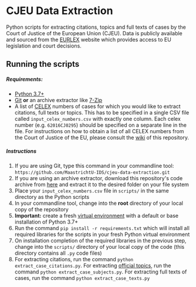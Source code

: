 # CJEU Data Extraction

Python scripts for extracting citations, topics and full texts of cases by the Court of Justice of the European Union (CJEU). Data is publicly available and sourced from the [EURLEX](https://eur-lex.europa.eu/homepage.html) website which provides access to EU legislation and court decisions.

## Running the scripts

##### Requirements:

+ [Python 3.7+](https://www.python.org/downloads/)
+ [Git](https://git-scm.com/) **or** an archive extractor like [7-Zip](https://www.7-zip.org/)
+ A list of [CELEX](https://eur-lex.europa.eu/content/help/faq/celex-number.html) numbers of cases for which you would like to extract citations, full texts or topics. This has to be specified in a single CSV file called `input_celex_numbers.csv` with exactly one column. Each celex number (e.g. `62016CJ0295`) should be specified on a separate line in the file. For instructions on how to obtain a list of all CELEX numbers from the Court of Justice of the EU, please consult the [wiki](https://github.com/MaastrichtU-IDS/cjeu-data-extraction/wiki) of this repository.

##### Instructions
    
1. If you are using Git, type this command in your commandline tool: `https://github.com/MaastrichtU-IDS/cjeu-data-extraction.git`
2. If you are using an archive extractor, download this repository's code archive from [here](https://github.com/MaastrichtU-IDS/cjeu-data-extraction/archive/master.zip) and extract it to the desired folder on your file system
3. Place your `input_celex_numbers.csv` file in `scripts/` in the same directory as the Python scripts
4. In your commandline tool, change into the **root** directory of your local copy of the repository
5. **Important:** create a fresh [virtual environment](https://docs.python.org/3/tutorial/venv.html) with a default or base installation of Python 3.7+  
6. Run the command `pip install -r requirements.txt` which will install all required libraries for the scripts in your fresh Python virtual environment
7. On installation completion of the required libraries in the previous step, change into the `scripts/` directory of your local copy of the code (this directory contains all `.py` code files)
8. For extracting citations, run the command `python extract_case_citations.py`. For extracting [official topics](https://op.europa.eu/en/web/eu-vocabularies/at-dataset/-/resource/dataset/subject-matter/version-20200318-0), run the command `python extract_case_subjects.py`. For extracting full texts of cases, run the command `python extract_case_texts.py`
